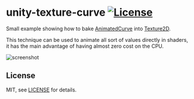 unity-texture-curve [![License](https://img.shields.io/badge/License-MIT-lightgrey.svg?style=flat)](http://mit-license.org)
==========

Small example showing how to bake [AnimatedCurve](https://docs.unity3d.com/ScriptReference/AnimationCurve.html) into [Texture2D](https://docs.unity3d.com/ScriptReference/Texture2D.html). <br>

This technique can be used to animate all sort of values directly in shaders, it has the main advantage of having almost zero cost on the CPU. <br>

![screenshot](Screenshots/screen0.gif)

License
-------

MIT, see [LICENSE](LICENSE) for details.
